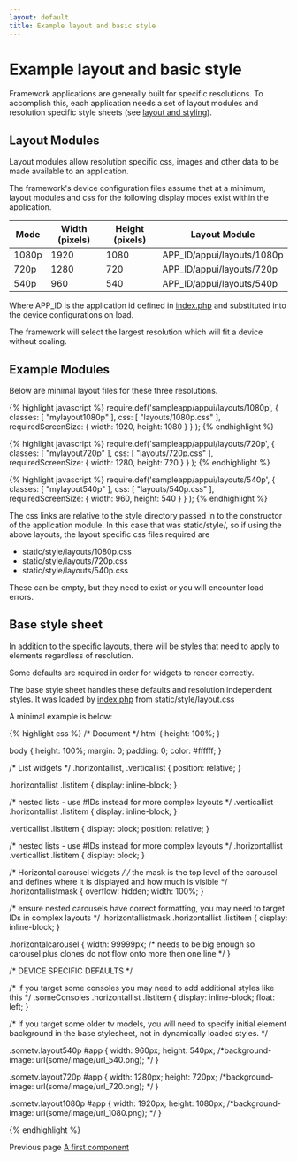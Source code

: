 ```yaml
---
layout: default
title: Example layout and basic style
---
```

[layout and styling]: {{site.baseurl}}/overview/layouts.html
[index.php]: createanindex.html
[A first component]: firstcomponent.html

# Example layout and basic style

Framework applications are generally built for specific resolutions. To accomplish this, each application needs a set of layout modules and resolution specific style sheets (see [layout and styling][]).

## Layout Modules

Layout modules allow resolution specific css, images and other data to be made available to an application.

The framework's device configuration files assume that at a minimum, layout modules and css for the following display modes exist within the application.

| Mode     | Width (pixels)  | Height (pixels) | Layout Module              |
| -------- | --------------- | --------------- | -------------------------- |
| 1080p    | 1920            | 1080            | APP_ID/appui/layouts/1080p |
| 720p     | 1280            | 720             | APP_ID/appui/layouts/720p  |
| 540p     | 960             | 540             | APP_ID/appui/layouts/540p  |

Where APP_ID is the application id defined in [index.php][] and substituted into the device configurations on load.

The framework will select the largest resolution which will fit a device without scaling.

## Example Modules

Below are minimal layout files for these three resolutions. 

{% highlight javascript %}
require.def('sampleapp/appui/layouts/1080p',
    {
        classes: [
            "mylayout1080p"
        ],
        css: [
            "layouts/1080p.css"
        ],
        requiredScreenSize: {
            width: 1920,
            height: 1080
        }
    }
);
{% endhighlight %}

{% highlight javascript %}
require.def('sampleapp/appui/layouts/720p',
    {
        classes: [
            "mylayout720p"
        ],
        css: [
            "layouts/720p.css"
        ],
        requiredScreenSize: {
            width: 1280,
            height: 720
        }
    }
);
{% endhighlight %}

{% highlight javascript %}
require.def('sampleapp/appui/layouts/540p',
    {
        classes: [
            "mylayout540p"
        ],
        css: [
            "layouts/540p.css"
        ],
        requiredScreenSize: {
            width: 960,
            height: 540
        }
    }
);
{% endhighlight %}

The css links are relative to the style directory passed in to the constructor of the application module.
In this case that was static/style/, so if using the above layouts, the layout specific css files required are

* static/style/layouts/1080p.css
* static/style/layouts/720p.css
* static/style/layouts/540p.css

These can be empty, but they need to exist or you will encounter load errors.

## Base style sheet

In addition to the specific layouts, there will be styles that need to apply to elements regardless of resolution.

Some defaults are required in order for widgets to render correctly.

The base style sheet handles these defaults and resolution independent styles. It was loaded by [index.php][] from static/style/layout.css

A minimal example is below:


{% highlight css %}
/* Document */
html {
    height: 100%;
}

body {
    height: 100%; 
    margin: 0;
    padding: 0;
    color: #ffffff;
}

/* List widgets */
.horizontallist, .verticallist {
    position: relative;
}

.horizontallist .listitem {
    display: inline-block;
}

/* nested lists - use #IDs instead for more complex layouts */
.verticallist .horizontallist .listitem {
    display: inline-block;
}

.verticallist .listitem {
    display: block;
    position: relative;
}

/* nested lists - use #IDs instead for more complex layouts */
.horizontallist .verticallist .listitem {
    display: block;
}


/* Horizontal carousel widgets */
/* the mask is the top level of the carousel and defines where it is displayed and how much is visible */
.horizontallistmask {
    overflow: hidden;
    width: 100%;
}

/* ensure nested carousels have correct formatting, you may need to target IDs in complex layouts */
.horizontallistmask .horizontallist .listitem {
    display: inline-block;
}

.horizontalcarousel {
    width: 99999px; /* needs to be big enough so carousel plus clones do not flow onto more then one line */
}


/* DEVICE SPECIFIC DEFAULTS */

/* if you target some consoles you may need to add additional styles like this */
.someConsoles .horizontallist .listitem {
    display: inline-block;
    float: left;
}


/* If you target some older tv models, you will need to specify
   initial element background in the base stylesheet, not in dynamically loaded styles. */

.sometv.layout540p #app {
    width: 960px;
    height: 540px;
    /*background-image: url(some/image/url_540.png); */
}

.sometv.layout720p #app {
    width: 1280px;
    height: 720px;
    /*background-image: url(some/image/url_720.png); */
}

.sometv.layout1080p #app {
    width: 1920px;
    height: 1080px;
    /*background-image: url(some/image/url_1080.png); */
}

{% endhighlight %}

Previous page [A first component][]